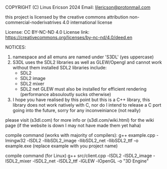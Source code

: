   COPYRIGHT (C) Linus Ericson 2024
  Email: ljlericson@protonmail.com

  this project is licensed by the creative commons attribution
  non-commercial-noderivatrives 4.0 international license

  License: CC BY-NC-ND 4.0
  License link: https://creativecommons.org/licenses/by-nc-nd/4.0/deed.en

  NOTICES: 
  1. namespace and all emuns are named under 'S3DL' (yes uppercase)
  2. S3DL uses the SDL2 libraries as well as GLEW/Opengl and cannot work without them installed
     SDL2 libraries include:
      - SDL2 
      - SDL2 image
      - SDL2 mixer
      - SDL2 net
      GLEW must also be installed for efficient rendering
      (performance absouloutly sucks otherwise)
  3. I hope you have realised by this point but this is a C++ library, this
     library does not work natively with C, nor do I intend to release a C
     port going into the future, sorry for any inconveiniance (not really)

  please visit (s3dl.com) for more info or (s3dl.com/wiki.html) for the 
  wiki page (if the website is down I may not have made them yet haha)

  compile command (works with majority of compilers):
  g++ example.cpp -lmingw32 -lSDL2 -llibSDL2_image -llibSDL2_net -llibSDL2_ttf -o example.exe
  (replace example with you project name)

  compile command (for Linux)
  g++ src/client.cpp -lSDL2 -lSDL2_image -lSDL2_mixer -lSDL2_net -lSDL2_ttf -lGLEW -lOpenGL -o "3D Engine"
